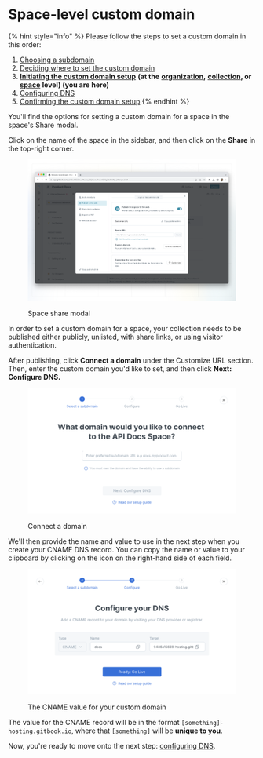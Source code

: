 # Space-level custom domain

{% hint style="info" %}
Please follow the steps to set a custom domain in this order:

1. [Choosing a subdomain](../choose.md)
2. [Deciding where to set the custom domain](../location.md)
3. [**Initiating the custom domain setup**](./) **(at the** [**organization**](organization-level-custom-domain.md)**,** [**collection**](collection-level-custom-domain.md)**, or** [**space**](space-level-custom-domain.md) **level) (you are here)**
4. [Configuring DNS](../configure-dns.md)
5. [Confirming the custom domain setup](../finalize.md)
{% endhint %}

You'll find the options for setting a custom domain for a space in the space's Share modal.&#x20;

Click on the name of the space in the sidebar, and then click on the **Share** in the top-right corner.

<figure><img src="../../../.gitbook/assets/space-domain.png" alt=""><figcaption><p>Space share modal</p></figcaption></figure>

In order to set a custom domain for a space, your collection needs to be published either publicly, unlisted, with share links, or using visitor authentication.

After publishing, click **Connect a domain** under the Customize URL section. Then, enter the custom domain you'd like to set, and then click **Next: Configure DNS.**

<div data-full-width="true">

<figure><img src="../../../.gitbook/assets/space-enter-domain.png" alt=""><figcaption><p>Connect a domain</p></figcaption></figure>

</div>

We'll then provide the name and value to use in the next step when you create your CNAME DNS record. You can copy the name or value to your clipboard by clicking on the icon on the right-hand side of each field.

<div data-full-width="true">

<figure><img src="../../../.gitbook/assets/configure-dns.png" alt=""><figcaption><p>The CNAME value for your custom domain</p></figcaption></figure>

</div>

The value for the CNAME record will be in the format `[something]-hosting.gitbook.io`, where that `[something]` will be **unique to you**.

Now, you're ready to move onto the next step: [configuring DNS](../configure-dns.md).
